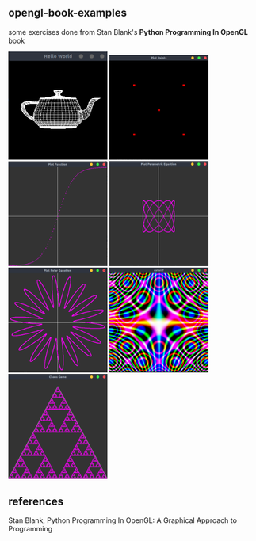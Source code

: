 opengl-book-examples
---
some exercises done from Stan Blank's **Python Programming In OpenGL** book


<p float="left">
  <img src="resources/0.png" width="200">
  <img src="resources/1.png" width="200">
  <img src="resources/02.png" width="200">
  <img src="resources/3.png" width="200">
  <img src="resources/4.png" width="200">
  <img src="resources/5.png" width="200">
  <img src="resources/6.png" width="200">
</p>

references
---
Stan Blank, Python Programming In OpenGL: A Graphical Approach to Programming
